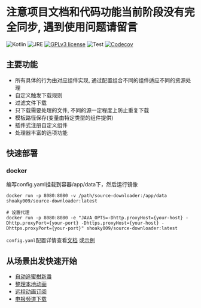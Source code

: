 # 注意项目文档和代码功能当前阶段没有完全同步, 遇到使用问题请留言

![Kotlin](https://img.shields.io/badge/Kotlin-1.8.20-blueviolet)
![JRE](https://img.shields.io/badge/JRE-17+-orange)
[![GPLv3 license](https://img.shields.io/badge/License-GPLv3-blue.svg)](https://github.com/shoaky009/source-downloader/blob/main/LICENSE)
![Test](https://github.com/shoaky009/source-downloader/actions/workflows/test.yml/badge.svg?branch=main)
[![Codecov](https://codecov.io/gh/shoaky009/source-downloader/branch/main/graph/badge.svg?token=OY727HWBWL)](https://codecov.io/gh/shoaky009/source-downloader)

## 主要功能
- 所有具体的行为由对应组件实现, 通过配置组合不同的组件适应不同的资源处理
- 自定义触发下载规则
- 过滤文件下载
- 只下载需要处理的文件, 不同的源一定程度上防止重复下载
- 模板路径保存(变量由特定类型的组件提供)
- 插件式注册自定义组件
- 处理器丰富的选项功能

## 快速部署

### docker

编写config.yaml挂载到容器/app/data下，然后运行镜像

```shell
docker run -p 8080:8080 -v /path/source-downloader:/app/data shoaky009/source-downloader:latest
```

```shell
# 设置代理
docker run -p 8080:8080 -e "JAVA_OPTS=-Dhttp.proxyHost={your-host} -Dhttp.proxyPort={your-port} -Dhttps.proxyHost={your-host} -Dhttps.proxyPort={your-port}" shoaky009/source-downloader:latest
```

`config.yaml`配置详情查看[文档](https://github.com/shoaky009/source-downloader/wiki)
或[示例](examples/config-example.yaml)

## 从场景出发快速开始

- [自动追蜜柑新番](examples/mikan-bangumi.yaml)
- [整理本地动画](examples/anime-local.yaml)
- [远程动画订阅](examples/anime-remote.yaml)
- [电报频道下载](examples/telegram.yaml)